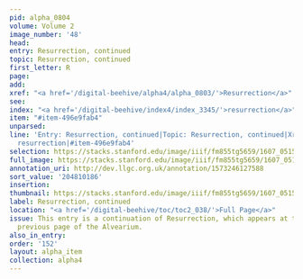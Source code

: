 ```yaml
---
pid: alpha_0804
volume: Volume 2
image_number: '48'
head:
entry: Resurrection, continued
topic: Resurrection, continued
first_letter: R
page:
add:
xref: "<a href='/digital-beehive/alpha4/alpha_0803/'>Resurrection</a>"
see:
index: "<a href='/digital-beehive/index4/index_3345/'>resurrection</a>"
item: "#item-496e9fab4"
unparsed:
line: 'Entry: Resurrection, continued|Topic: Resurrection, continued|Xref: Resurrection|Index:
  resurrection|#item-496e9fab4'
selection: https://stacks.stanford.edu/image/iiif/fm855tg5659/1607_0515/802,186,3025,264/full/0/default.jpg
full_image: https://stacks.stanford.edu/image/iiif/fm855tg5659/1607_0515/full/full/0/default.jpg
annotation_uri: http://dev.llgc.org.uk/annotation/1573246127588
sort_value: '204810186'
insertion:
thumbnail: https://stacks.stanford.edu/image/iiif/fm855tg5659/1607_0515/802,186,600,180/250,/0/default.jpg
label: Resurrection, continued
location: "<a href='/digital-beehive/toc/toc2_038/'>Full Page</a>"
issue: This entry is a continuation of Resurrection, which appears at the end of the
  previous page of the Alvearium.
also_in_entry:
order: '152'
layout: alpha_item
collection: alpha4
---
```

